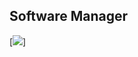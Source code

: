 Software Manager
----------------

[![](https://github.com/loonghao/software_manager/resources/screen.png)]
